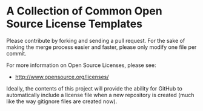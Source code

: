 A Collection of Common Open Source License Templates
====================================================

Please contribute by forking and sending a pull request.  For the sake of 
making the merge process easier and faster, please only modify one file per 
commit.

For more information on Open Source Licenses, please see:

 * http://www.opensource.org/licenses/


Ideally, the contents of this project will provide the ability for GitHub to
automatically include a license file when a new repository is created (much 
like the way gitignore files are created now).
